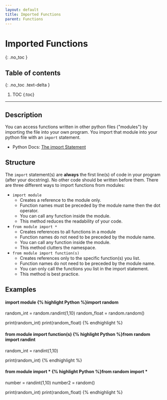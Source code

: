 ```yaml
---
layout: default
title: Imported Functions
parent: Functions
---
```

# Imported Functions
{: .no_toc }
## Table of contents
{: .no_toc .text-delta }

1. TOC
{:toc}

---

## Description
You can access functions written in other python files ("modules") by importing the file into your own program. You import that module into your python file with an `import` statement. 
- Python Docs: [The import Statement](https://docs.python.org/3/reference/simple_stmts.html#the-import-statement)

## Structure
The `import` statement(s) are **always** the first line(s) of code in your program (after your docstring). No other code should be written before them.
There are three different ways to import functions from modules:
- `import module`
  - Creates a reference to the module only. 
  - Function names must be preceded by the module name then the dot operator.
  - You can call any function inside the module. 
  - This method reduces the readability of your code.
- `from module import *`
  - Creates references to all functions in a module
  - Function names do not need to be preceded by the module name. 
  - You can call any function inside the module.
  - This method clutters the namespace.
- `from module import function(s)`
  - Creates references only to the specific function(s) you list. 
  - Function names do not need to be preceded by the module name. 
  - You can only call the functions you list in the import statement.
  - This method is best practice.

## Examples

#### import module {% highlight Python %}import random

random_int = random.randint(1,10) 
random_float = random.random()

print(random_int)
print(random_float)
{% endhighlight %}

#### from module import function(s) {% highlight Python %}from random import randint

random_int = randint(1,10) 

print(random_int)
{% endhighlight %}

#### from module import * {% highlight Python %}from random import *

number = randint(1,10)
number2 = random()

print(random_int)
print(random_float)
{% endhighlight %}
